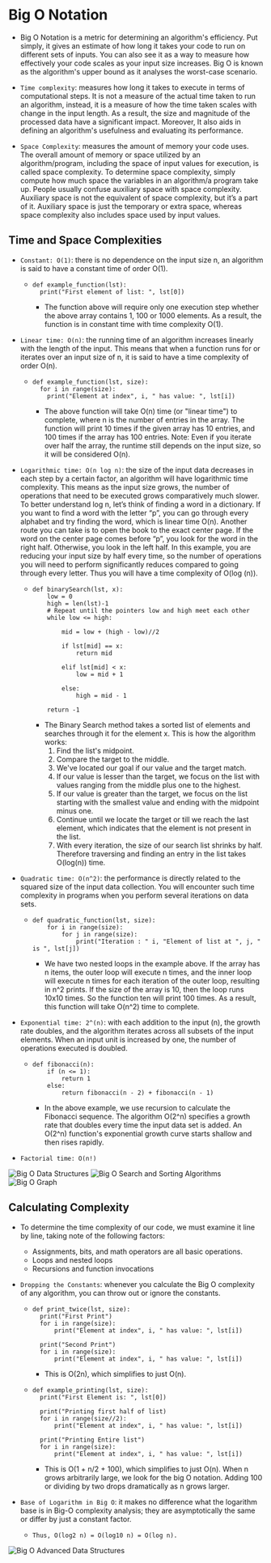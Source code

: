 # Big O Notation
+ Big O Notation is a metric for determining an algorithm's efficiency. Put simply, it gives an estimate of how long it takes your code to run on different sets of inputs. You can also see it as a way to measure how effectively your code scales as your input size increases. Big O is known as the algorithm's upper bound as it analyses the worst-case scenario.

+ `Time complexity`: measures how long it takes to execute in terms of computational steps. It is not a measure of the actual time taken to run an algorithm, instead, it is a measure of how the time taken scales with change in the input length. As a result, the size and magnitude of the processed data have a significant impact. Moreover, It also aids in defining an algorithm's usefulness and evaluating its performance.
+ `Space Complexity`: measures the amount of memory your code uses. The overall amount of memory or space utilized by an algorithm/program, including the space of input values for execution, is called space complexity. To determine space complexity, simply compute how much space the variables in an algorithm/a program take up. People usually confuse auxiliary space with space complexity. Auxiliary space is not the equivalent of space complexity, but it’s a part of it. Auxiliary space is just the temporary or extra space, whereas space complexity also includes space used by input values.

## Time and Space Complexities
+ `Constant: O(1)`: there is no dependence on the input size n, an algorithm is said to have a constant time of order O(1).
    + ```
      def example_function(lst):
        print("First element of list: ", lst[0])
      ```
      + The function above will require only one execution step whether the above array contains 1, 100 or 1000 elements. As a result, the function is in constant time with time complexity O(1).

+ `Linear time: O(n)`: the running time of an algorithm increases linearly with the length of the input. This means that when a function runs for or iterates over an input size of n, it is said to have a time complexity of order O(n).
    + ```
      def example_function(lst, size):
        for i in range(size):
          print("Element at index", i, " has value: ", lst[i])
      ```
      + The above function will take O(n) time (or "linear time") to complete, where n is the number of entries in the array. The function will print 10 times if the given array has 10 entries, and 100 times if the array has 100 entries. Note: Even if you iterate over half the array, the runtime still depends on the input size, so it will be considered O(n).

+ `Logarithmic time: O(n log n)`: the size of the input data decreases in each step by a certain factor, an algorithm will have logarithmic time complexity. This means as the input size grows, the number of operations that need to be executed grows comparatively much slower. To better understand log n, let’s think of finding a word in a dictionary. If you want to find a word with the letter “p”, you can go through every alphabet and try finding the word, which is linear time O(n). Another route you can take is to open the book to the exact center page. If the word on the center page comes before “p”, you look for the word in the right half. Otherwise, you look in the left half. In this example, you are reducing your input size by half every time, so the number of operations you will need to perform significantly reduces compared to going through every letter. Thus you will have a time complexity of O(log (n)).
    + ```
      def binarySearch(lst, x):
          low = 0
          high = len(lst)-1
          # Repeat until the pointers low and high meet each other
          while low <= high:

              mid = low + (high - low)//2

              if lst[mid] == x:
                  return mid

              elif lst[mid] < x:
                  low = mid + 1

              else:
                  high = mid - 1

          return -1
      ```
      + The Binary Search method takes a sorted list of elements and searches through it for the element x. This is how the algorithm works:
        1. Find the list's midpoint.
        2. Compare the target to the middle.
        3. We've located our goal if our value and the target match.
        4. If our value is lesser than the target, we focus on the list with values ranging from the middle plus one to the highest.
        5. If our value is greater than the target, we focus on the list starting with the smallest value and ending with the midpoint minus one.
        6. Continue until we locate the target or till we reach the last element, which indicates that the element is not present in the list.
        7. With every iteration, the size of our search list shrinks by half. Therefore traversing and finding an entry in the list takes O(log(n)) time.

+ `Quadratic time: O(n^2)`: the performance is directly related to the squared size of the input data collection. You will encounter such time complexity in programs when you perform several iterations on data sets.
    + ```
      def quadratic_function(lst, size):
          for i in range(size):
              for j in range(size):
                  print("Iteration : " i, "Element of list at ", j, " is ", lst[j])
      ```
      + We have two nested loops in the example above. If the array has n items, the outer loop will execute n times, and the inner loop will execute n times for each iteration of the outer loop, resulting in n^2 prints. If the size of the array is 10, then the loop runs 10x10 times. So the function ten will print 100 times. As a result, this function will take O(n^2) time to complete.

+ `Exponential time: 2^(n)`: with each addition to the input (n), the growth rate doubles, and the algorithm iterates across all subsets of the input elements. When an input unit is increased by one, the number of operations executed is doubled.
    + ```
      def fibonacci(n):
          if (n <= 1):
              return 1
          else:
              return fibonacci(n - 2) + fibonacci(n - 1)
      ```
      + In the above example, we use recursion to calculate the Fibonacci sequence. The algorithm O(2^n) specifies a growth rate that doubles every time the input data set is added. An O(2^n) function's exponential growth curve starts shallow and then rises rapidly.

+ `Factorial time: O(n!)`

![Big O Data Structures](../images/bigO/bigO_data_structures.png)
![Big O Search and Sorting Algorithms](../images/bigO/bigO_search_sort_algorithms.png)
![Big O Graph](../images/bigO/bigO_graph.png)

## Calculating Complexity
+ To determine the time complexity of our code, we must examine it line by line, taking note of the following factors:
  + Assignments, bits, and math operators are all basic operations.
  + Loops and nested loops
  + Recursions and function invocations

+ `Dropping the Constants`: whenever you calculate the Big O complexity of any algorithm, you can throw out or ignore the constants.
    + ```
      def print_twice(lst, size):
        print("First Print")
        for i in range(size):
            print("Element at index", i, " has value: ", lst[i])

        print("Second Print")
        for i in range(size):
            print("Element at index", i, " has value: ", lst[i])
      ```
      + This is O(2n), which simplifies to just O(n).

    + ```
      def example_printing(lst, size):
        print("First Element is: ", lst[0])

        print("Printing first half of list)
        for i in range(size//2):
            print("Element at index", i, " has value: ", lst[i])

        print("Printing Entire list")
        for i in range(size):
            print("Element at index", i, " has value: ", lst[i])
      ```
      + This is O(1 + n/2 + 100), which simplifies to just O(n). When n grows arbitrarily large, we look for the big O notation. Adding 100 or dividing by two drops dramatically as n grows larger.

+ `Base of Logarithm in Big O`: it makes no difference what the logarithm base is in Big-O complexity analysis; they are asymptotically the same or differ by just a constant factor.
    + `Thus, O(log2 n) = O(log10 n) = O(log n).`

![Big O Advanced Data Structures](../images/bigO/bigO_advanced_data_structures.png)
